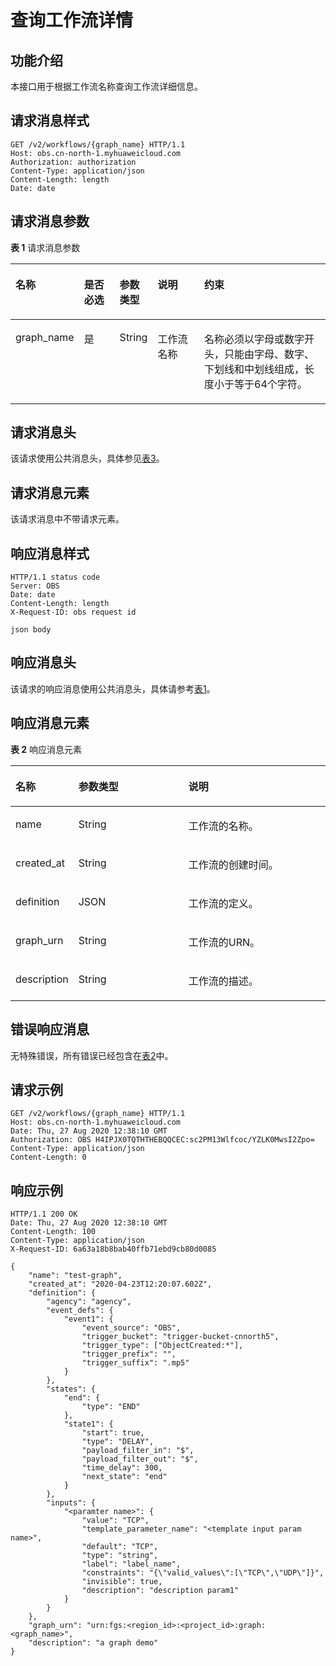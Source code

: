 # 查询工作流详情<a name="obs_04_0123"></a>

## 功能介绍<a name="section75005621314"></a>

本接口用于根据工作流名称查询工作流详细信息。

## 请求消息样式<a name="section51167945152946"></a>

```
GET /v2/workflows/{graph_name} HTTP/1.1
Host: obs.cn-north-1.myhuaweicloud.com 
Authorization: authorization
Content-Type: application/json
Content-Length: length
Date: date
```

## 请求消息参数<a name="section550318615136"></a>

**表 1**  请求消息参数

<a name="table52631931376"></a>
<table><thead align="left"><tr id="row1726313312719"><th class="cellrowborder" valign="top" width="17.79%" id="mcps1.2.6.1.1"><p id="p162633318720"><a name="p162633318720"></a><a name="p162633318720"></a>名称</p>
</th>
<th class="cellrowborder" valign="top" width="12.030000000000001%" id="mcps1.2.6.1.2"><p id="p226343111718"><a name="p226343111718"></a><a name="p226343111718"></a>是否必选</p>
</th>
<th class="cellrowborder" valign="top" width="9.48%" id="mcps1.2.6.1.3"><p id="p32639311775"><a name="p32639311775"></a><a name="p32639311775"></a>参数类型</p>
</th>
<th class="cellrowborder" valign="top" width="16.08%" id="mcps1.2.6.1.4"><p id="p202637311672"><a name="p202637311672"></a><a name="p202637311672"></a>说明</p>
</th>
<th class="cellrowborder" valign="top" width="44.62%" id="mcps1.2.6.1.5"><p id="p1626312311376"><a name="p1626312311376"></a><a name="p1626312311376"></a>约束</p>
</th>
</tr>
</thead>
<tbody><tr id="row142634311673"><td class="cellrowborder" valign="top" width="17.79%" headers="mcps1.2.6.1.1 "><p id="p7481165814816"><a name="p7481165814816"></a><a name="p7481165814816"></a>graph_name</p>
</td>
<td class="cellrowborder" valign="top" width="12.030000000000001%" headers="mcps1.2.6.1.2 "><p id="p9482195819815"><a name="p9482195819815"></a><a name="p9482195819815"></a>是</p>
</td>
<td class="cellrowborder" valign="top" width="9.48%" headers="mcps1.2.6.1.3 "><p id="p1948295818810"><a name="p1948295818810"></a><a name="p1948295818810"></a>String</p>
</td>
<td class="cellrowborder" valign="top" width="16.08%" headers="mcps1.2.6.1.4 "><p id="p848212584817"><a name="p848212584817"></a><a name="p848212584817"></a>工作流名称</p>
</td>
<td class="cellrowborder" valign="top" width="44.62%" headers="mcps1.2.6.1.5 "><p id="p154821858285"><a name="p154821858285"></a><a name="p154821858285"></a>名称必须以字母或数字开头，只能由字母、数字、下划线和中划线组成，长度小于等于64个字符。</p>
</td>
</tr>
</tbody>
</table>

## 请求消息头<a name="section16227023104816"></a>

该请求使用公共消息头，具体参见[表3](构造请求.md#table25197309)。

## 请求消息元素<a name="section11252648"></a>

该请求消息中不带请求元素。

## 响应消息样式<a name="section1775516583113"></a>

```
HTTP/1.1 status code
Server: OBS
Date: date
Content-Length: length
X-Request-ID: obs request id

json body
```

## 响应消息头<a name="section1649623619319"></a>

该请求的响应消息使用公共消息头，具体请参考[表1](返回结果.md#d0e686)。

## 响应消息元素<a name="section12791844"></a>

**表 2**  响应消息元素

<a name="table1188815586323"></a>
<table><thead align="left"><tr id="row178884581324"><th class="cellrowborder" valign="top" width="18.421842184218423%" id="mcps1.2.4.1.1"><p id="p4888858163217"><a name="p4888858163217"></a><a name="p4888858163217"></a>名称</p>
</th>
<th class="cellrowborder" valign="top" width="35.57355735573557%" id="mcps1.2.4.1.2"><p id="p11888135893214"><a name="p11888135893214"></a><a name="p11888135893214"></a>参数类型</p>
</th>
<th class="cellrowborder" valign="top" width="46.00460046004601%" id="mcps1.2.4.1.3"><p id="p188815833210"><a name="p188815833210"></a><a name="p188815833210"></a>说明</p>
</th>
</tr>
</thead>
<tbody><tr id="row138881158173213"><td class="cellrowborder" valign="top" width="18.421842184218423%" headers="mcps1.2.4.1.1 "><p id="p1388817583329"><a name="p1388817583329"></a><a name="p1388817583329"></a>name</p>
</td>
<td class="cellrowborder" valign="top" width="35.57355735573557%" headers="mcps1.2.4.1.2 "><p id="p14888858103211"><a name="p14888858103211"></a><a name="p14888858103211"></a>String</p>
</td>
<td class="cellrowborder" valign="top" width="46.00460046004601%" headers="mcps1.2.4.1.3 "><p id="p1788810589324"><a name="p1788810589324"></a><a name="p1788810589324"></a>工作流的名称。</p>
</td>
</tr>
<tr id="row1988895823220"><td class="cellrowborder" valign="top" width="18.421842184218423%" headers="mcps1.2.4.1.1 "><p id="p16888175803215"><a name="p16888175803215"></a><a name="p16888175803215"></a>created_at</p>
</td>
<td class="cellrowborder" valign="top" width="35.57355735573557%" headers="mcps1.2.4.1.2 "><p id="p14888135893220"><a name="p14888135893220"></a><a name="p14888135893220"></a>String</p>
</td>
<td class="cellrowborder" valign="top" width="46.00460046004601%" headers="mcps1.2.4.1.3 "><p id="p20888105819323"><a name="p20888105819323"></a><a name="p20888105819323"></a>工作流的创建时间。</p>
</td>
</tr>
<tr id="row11888165863215"><td class="cellrowborder" valign="top" width="18.421842184218423%" headers="mcps1.2.4.1.1 "><p id="p588820587326"><a name="p588820587326"></a><a name="p588820587326"></a>definition</p>
</td>
<td class="cellrowborder" valign="top" width="35.57355735573557%" headers="mcps1.2.4.1.2 "><p id="p1988845815321"><a name="p1988845815321"></a><a name="p1988845815321"></a>JSON</p>
</td>
<td class="cellrowborder" valign="top" width="46.00460046004601%" headers="mcps1.2.4.1.3 "><p id="p488817587323"><a name="p488817587323"></a><a name="p488817587323"></a>工作流的定义。</p>
</td>
</tr>
<tr id="row688885803211"><td class="cellrowborder" valign="top" width="18.421842184218423%" headers="mcps1.2.4.1.1 "><p id="p128884583322"><a name="p128884583322"></a><a name="p128884583322"></a>graph_urn</p>
</td>
<td class="cellrowborder" valign="top" width="35.57355735573557%" headers="mcps1.2.4.1.2 "><p id="p18888758173219"><a name="p18888758173219"></a><a name="p18888758173219"></a>String</p>
</td>
<td class="cellrowborder" valign="top" width="46.00460046004601%" headers="mcps1.2.4.1.3 "><p id="p12888758123212"><a name="p12888758123212"></a><a name="p12888758123212"></a>工作流的URN。</p>
</td>
</tr>
<tr id="row6888105883212"><td class="cellrowborder" valign="top" width="18.421842184218423%" headers="mcps1.2.4.1.1 "><p id="p488805863215"><a name="p488805863215"></a><a name="p488805863215"></a>description</p>
</td>
<td class="cellrowborder" valign="top" width="35.57355735573557%" headers="mcps1.2.4.1.2 "><p id="p4888125812326"><a name="p4888125812326"></a><a name="p4888125812326"></a>String</p>
</td>
<td class="cellrowborder" valign="top" width="46.00460046004601%" headers="mcps1.2.4.1.3 "><p id="p1088895813327"><a name="p1088895813327"></a><a name="p1088895813327"></a>工作流的描述。</p>
</td>
</tr>
</tbody>
</table>

## 错误响应消息<a name="section48017739"></a>

无特殊错误，所有错误已经包含在[表2](错误码.md#d0e843)中。

## 请求示例<a name="section14482163815396"></a>

```
GET /v2/workflows/{graph_name} HTTP/1.1
Host: obs.cn-north-1.myhuaweicloud.com 
Date: Thu, 27 Aug 2020 12:38:10 GMT
Authorization: OBS H4IPJX0TQTHTHEBQQCEC:sc2PM13Wlfcoc/YZLK0MwsI2Zpo=
Content-Type: application/json
Content-Length: 0
```

## 响应示例<a name="section76081155815"></a>

```
HTTP/1.1 200 OK 
Date: Thu, 27 Aug 2020 12:38:10 GMT 
Content-Length: 100 
Content-Type: application/json
X-Request-ID: 6a63a18b8bab40ffb71ebd9cb80d0085

{
    "name": "test-graph",
    "created_at": "2020-04-23T12:20:07.602Z",
    "definition": {
        "agency": "agency",
        "event_defs": {
            "event1": {
                "event_source": "OBS",
                "trigger_bucket": "trigger-bucket-cnnorth5",
                "trigger_type": ["ObjectCreated:*"],
                "trigger_prefix": "",
                "trigger_suffix": ".mp5"
            }
        },
        "states": {
            "end": {
                "type": "END"
            },
            "state1": {
                "start": true,
                "type": "DELAY",
                "payload_filter_in": "$",
                "payload_filter_out": "$",
                "time_delay": 300,
                "next_state": "end"
            }
        },
        "inputs": {
            "<paramter name>": {
                "value": "TCP",
                "template_parameter_name": "<template input param name>",
                "default": "TCP",
                "type": "string",
                "label": "label_name",
                "constraints": "{\"valid_values\":[\"TCP\",\"UDP\"]}",
                "invisible": true,
                "description": "description param1"
            }
        }
    },
    "graph_urn": "urn:fgs:<region_id>:<project_id>:graph:<graph_name>",
    "description": "a graph demo"
}
```

